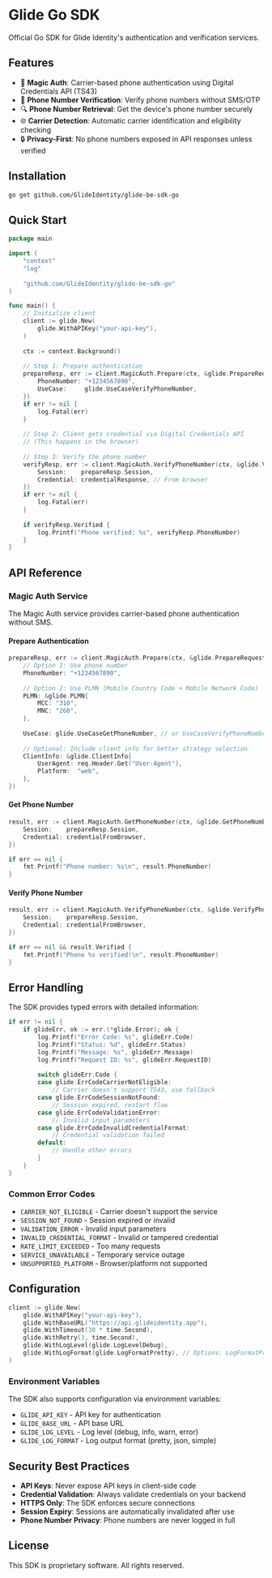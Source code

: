 # Glide Go SDK

Official Go SDK for Glide Identity's authentication and verification services.

## Features

- 🔐 **Magic Auth**: Carrier-based phone authentication using Digital Credentials API (TS43)
- 📱 **Phone Number Verification**: Verify phone numbers without SMS/OTP
- 🔍 **Phone Number Retrieval**: Get the device's phone number securely
- 🌐 **Carrier Detection**: Automatic carrier identification and eligibility checking
- 🔒 **Privacy-First**: No phone numbers exposed in API responses unless verified

## Installation

```bash
go get github.com/GlideIdentity/glide-be-sdk-go
```

## Quick Start

```go
package main

import (
    "context"
    "log"
    
    "github.com/GlideIdentity/glide-be-sdk-go"
)

func main() {
    // Initialize client
    client := glide.New(
        glide.WithAPIKey("your-api-key"),
    )
    
    ctx := context.Background()
    
    // Step 1: Prepare authentication
    prepareResp, err := client.MagicAuth.Prepare(ctx, &glide.PrepareRequest{
        PhoneNumber: "+1234567890",
        UseCase:     glide.UseCaseVerifyPhoneNumber,
    })
    if err != nil {
        log.Fatal(err)
    }
    
    // Step 2: Client gets credential via Digital Credentials API
    // (This happens in the browser)
    
    // Step 3: Verify the phone number
    verifyResp, err := client.MagicAuth.VerifyPhoneNumber(ctx, &glide.VerifyPhoneNumberRequest{
        Session:    prepareResp.Session,
        Credential: credentialResponse, // From browser
    })
    if err != nil {
        log.Fatal(err)
    }
    
    if verifyResp.Verified {
        log.Printf("Phone verified: %s", verifyResp.PhoneNumber)
    }
}
```

## API Reference

### Magic Auth Service

The Magic Auth service provides carrier-based phone authentication without SMS.

#### Prepare Authentication

```go
prepareResp, err := client.MagicAuth.Prepare(ctx, &glide.PrepareRequest{
    // Option 1: Use phone number
    PhoneNumber: "+1234567890",
    
    // Option 2: Use PLMN (Mobile Country Code + Mobile Network Code)
    PLMN: &glide.PLMN{
        MCC: "310",
        MNC: "260",
    },
    
    UseCase: glide.UseCaseGetPhoneNumber, // or UseCaseVerifyPhoneNumber
    
    // Optional: Include client info for better strategy selection
    ClientInfo: &glide.ClientInfo{
        UserAgent: req.Header.Get("User-Agent"),
        Platform:  "web",
    },
})
```

#### Get Phone Number

```go
result, err := client.MagicAuth.GetPhoneNumber(ctx, &glide.GetPhoneNumberRequest{
    Session:    prepareResp.Session,
    Credential: credentialFromBrowser,
})

if err == nil {
    fmt.Printf("Phone number: %s\n", result.PhoneNumber)
}
```

#### Verify Phone Number

```go
result, err := client.MagicAuth.VerifyPhoneNumber(ctx, &glide.VerifyPhoneNumberRequest{
    Session:    prepareResp.Session,
    Credential: credentialFromBrowser,
})

if err == nil && result.Verified {
    fmt.Printf("Phone %s verified!\n", result.PhoneNumber)
}
```

## Error Handling

The SDK provides typed errors with detailed information:

```go
if err != nil {
    if glideErr, ok := err.(*glide.Error); ok {
        log.Printf("Error Code: %s", glideErr.Code)
        log.Printf("Status: %d", glideErr.Status)
        log.Printf("Message: %s", glideErr.Message)
        log.Printf("Request ID: %s", glideErr.RequestID)
        
        switch glideErr.Code {
        case glide.ErrCodeCarrierNotEligible:
            // Carrier doesn't support TS43, use fallback
        case glide.ErrCodeSessionNotFound:
            // Session expired, restart flow
        case glide.ErrCodeValidationError:
            // Invalid input parameters
        case glide.ErrCodeInvalidCredentialFormat:
            // Credential validation failed
        default:
            // Handle other errors
        }
    }
}
```

### Common Error Codes

- `CARRIER_NOT_ELIGIBLE` - Carrier doesn't support the service
- `SESSION_NOT_FOUND` - Session expired or invalid
- `VALIDATION_ERROR` - Invalid input parameters  
- `INVALID_CREDENTIAL_FORMAT` - Invalid or tampered credential
- `RATE_LIMIT_EXCEEDED` - Too many requests
- `SERVICE_UNAVAILABLE` - Temporary service outage
- `UNSUPPORTED_PLATFORM` - Browser/platform not supported

## Configuration

```go
client := glide.New(
    glide.WithAPIKey("your-api-key"),
    glide.WithBaseURL("https://api.glideidentity.app"),
    glide.WithTimeout(30 * time.Second),
    glide.WithRetry(3, time.Second),
    glide.WithLogLevel(glide.LogLevelDebug),
    glide.WithLogFormat(glide.LogFormatPretty), // Options: LogFormatPretty, LogFormatJSON, LogFormatSimple
)
```

### Environment Variables

The SDK also supports configuration via environment variables:

- `GLIDE_API_KEY` - API key for authentication
- `GLIDE_BASE_URL` - API base URL
- `GLIDE_LOG_LEVEL` - Log level (debug, info, warn, error)
- `GLIDE_LOG_FORMAT` - Log output format (pretty, json, simple)

## Security Best Practices

- **API Keys**: Never expose API keys in client-side code
- **Credential Validation**: Always validate credentials on your backend
- **HTTPS Only**: The SDK enforces secure connections
- **Session Expiry**: Sessions are automatically invalidated after use
- **Phone Number Privacy**: Phone numbers are never logged in full

## License

This SDK is proprietary software. All rights reserved.
